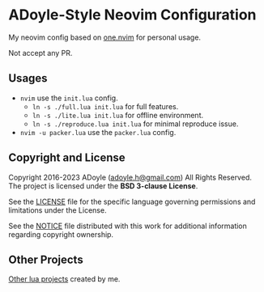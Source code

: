 # ADoyle-Style Neovim Configuration

My neovim config based on [one.nvim](https://github.com/adoyle-h/one.nvim) for personal usage.

Not accept any PR.

## Usages

- `nvim` use the `init.lua` config.
  - `ln -s ./full.lua init.lua` for full features.
  - `ln -s ./lite.lua init.lua` for offline environment.
  - `ln -s ./reproduce.lua init.lua` for minimal reproduce issue.
- `nvim -u packer.lua` use the `packer.lua` config.

## Copyright and License

Copyright 2016-2023 ADoyle (adoyle.h@gmail.com) All Rights Reserved.
The project is licensed under the **BSD 3-clause License**.

See the [LICENSE][] file for the specific language governing permissions and limitations under the License.

See the [NOTICE][] file distributed with this work for additional information regarding copyright ownership.

## Other Projects

[Other lua projects](https://github.com/adoyle-h?tab=repositories&q=&type=source&language=lua&sort=stargazers) created by me.

<!-- links -->

[LICENSE]: ./LICENSE
[NOTICE]: ./NOTICE
